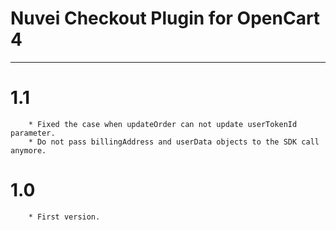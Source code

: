 # Nuvei Checkout Plugin for OpenCart 4

---

# 1.1
```
    * Fixed the case when updateOrder can not update userTokenId parameter.
    * Do not pass billingAddress and userData objects to the SDK call anymore.
```

# 1.0
```
    * First version.
```